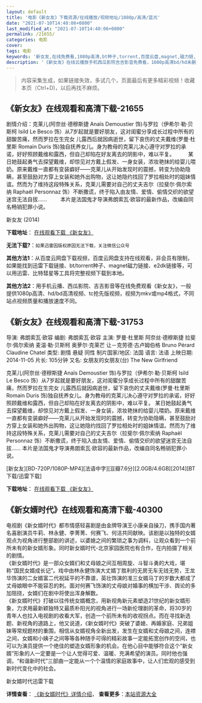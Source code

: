 ```yaml
---
layout: default
title: '电影《新女友》下载资源/在线播放/视频地址/1080p/高清/蓝光'
date: "2021-07-10T14:40:06+0800"
last_modified_at: "2021-07-10T14:40:06+0800"
permalink: /21655/
categories: 电影
cover:
tags: 电影
keywords: '新女友,在线免费看,1080p高清,bt种子,torrent,百度云盘,magnet,磁力链,迅雷下载资源'
description: '《新女友》在线云播放手机西瓜影院吉吉影音免费看，1080p高清bd/hd未删减完整版和tc抢先枪版，mkv/mp4格式，附带bt/torrent种子、magnet/磁力链、百度云盘、网盘资源迅雷下载链接'
---
```


>内容采集生成，如果链接失效，多试几个，页面最后有更多精彩视频！收藏本页（Ctrl+D)，以后再找不麻烦。


## 《新女友》在线观看和高清下载-21655

剧情介绍：克莱儿(阿奈丝·德穆斯捷 Anaïs Demoustier 饰)与罗拉（伊希尔·勒·贝斯柯 Isild Le Besco 饰）从7岁起就是要好朋友，这对闺蜜分享成长过程中所有的甜酸苦痛，然而罗拉在生完女 儿露西后就因病逝世，留下哀伤的丈夫戴维(罗曼·杜里斯 Romain Duris 饰)独自抚养女儿。身为教母的克莱儿决心遵守对罗拉的承诺，好好照顾戴维和露西，但自己却陷在好友离去的阴影中，难以平复。  　　某日她鼓起勇气去探望戴维，却惊见对方戴上假发、一身女装，浓妆艳抹的给婴儿喂奶。原来戴维一直都有变装癖好——克莱儿从开始发现时的震撼，转变为协助隐瞒，甚至鼓励对方穿上女装和她外出购物，这让她隐约找回了罗拉相处时的姐妹情谊。然而为了维持这段特殊关系，克莱儿需要对自己的丈夫吉尔（拉斐尔·佩尔索纳 Raphaël Personnaz 饰）不断撒谎，终于陷入由友情、爱情、偷情交织的欲望迷宫无法自拔…...  　　本片是法国鬼才导演弗朗索瓦·欧容的最新作品，改编自同名畅销犯罪小说。


新女友 (2014)

**下载地址**： [在线观看下载 《新女友》](https://www.btbtdy.me/btdy/dy1001.html) 


**无法下载?**：`如果迅雷因版权原因无法下载，关注微信公众号 `

**其他方法1**：从百度云网盘下载视频，百度云网盘支持在线观看，非会员有限制，如果能找到迅雷下载链接、bt/torrent种子、magnet磁力链接、e2dk链接等，可以用迅雷、比特彗星等工具将完整视频下载到本地。

**其他方法2**：用手机云播、西瓜影院、吉吉影音等在线免费观看《新女友》，一般提供1080p高清、hd/bd高清视频、tc抢先版视频，视频为mkv或mp4格式，不同站点视频质量和播放速度不同。


## 《新女友》在线观看和高清下载-31753

导演: 弗朗索瓦·欧容 编剧: 弗朗索瓦·欧容 主演: 罗曼·杜里斯 阿奈丝·德穆斯捷 拉斐尔·佩尔索纳 麦温·勒·贝斯柯 奥萝尔·克莱芒 让－克劳德·古卢姆伯格 Bruno Pérard Claudine Chatel 类型: 剧情 悬疑 同性 制片国家/地区: 法国 语言: 法语 上映日期: 2014-11-05 片长: 105分钟 又名: 女朋友的女朋友(台) The New Girlfriend

克莱儿(阿奈丝·德穆斯捷 Anaïs Demoustier 饰)与罗拉（伊希尔·勒·贝斯柯 Isild Le Besco 饰）从7岁起就是要好朋友，这对闺蜜分享成长过程中所有的甜酸苦痛，然而罗拉在生完女 儿露西后就因病逝世，留下哀伤的丈夫戴维(罗曼·杜里斯 Romain Duris 饰)独自抚养女儿。身为教母的克莱儿决心遵守对罗拉的承诺，好好照顾戴维和露西，但自己却陷在好友离去的阴影中，难以平复。 某日她鼓起勇气去探望戴维，却惊见对方戴上假发、一身女装，浓妆艳抹的给婴儿喂奶。原来戴维一直都有变装癖好——克莱儿从开始发现时的震撼，转变为协助隐瞒，甚至鼓励对方穿上女装和她外出购物，这让她隐约找回了罗拉相处时的姐妹情谊。然而为了维持这段特殊关系，克莱儿需要对自己的丈夫吉尔（拉斐尔·佩尔索纳 Raphaël Personnaz 饰）不断撒谎，终于陷入由友情、爱情、偷情交织的欲望迷宫无法自拔…… 本片是法国鬼才导演弗朗索瓦·欧容的最新作品，改编自同名畅销犯罪小说。


[新女友][BD-720P/1080P-MP4][法语中字][豆瓣7.6分][2.0GB/4.6GB][2014][BT下载/迅雷下载]

**下载地址**： [在线观看下载 《新女友》](https://www.btdx8.com/torrent/une_nouvelle_amie_2014.html) 


## 《新女婿时代》在线观看和高清下载-40300

电视剧《新女婿时代》都市情感轻喜剧是由金牌导演王小康亲自操刀，携手国内著名喜剧演员牛莉、林永健、李菁菁、何赛飞、何洁共同献映。该剧是以独特的女婿观点为视角进行整部剧的讲述，以婆媳之间的繁琐之事为调料，让观众看到一个前所未有的新女婿形象。同时新女婿时代-北京家园医院也有合作，在内拍摄了相关的剧情。<br />《新女婿时代》是一部众女婿们和丈母娘之间互相周旋、斗智斗勇的大戏，堪称&ldquo;国民女婿成长记&rdquo;。戏中由林永健饰演大丈婿丁胜利的无房无车无钱无势，王龙华饰演的二女婿富二代祝延平的不靠谱，英壮饰演的准三女婿马丁的岁数大都成了丈母娘眼中不能容忍的刺。面对何赛飞饰演的丈母娘对婚事的横加干涉、舆论的多加阻挠，女婿们在剧中将使出浑身解数。<br />《新女婿时代》打破以往传统女婿概念，用新视角新元素塑造21世纪的新女婿形象，力求用最新颖独特又最质朴阳光的视角进行一场新伦理剧的革命，将30岁的青年人也拉入电视剧的收看大军，创造一个前所未有的收视拐点。而在寻找新选题、新视角的道路上，他又说道，《新女婿时代》突破了婆媳、再婚家庭、兄弟姐妹等常规题材的重围，相信从女婿视角全新出发，发生在女婿和丈母娘之间，连襟之间，女婿和小姨子之间等等各种随手可得的精彩故事一定能拓宽创作的空间，也可以为演员提供一个绝佳的塑造女婿形象的机会。在他心目中能够符合这个“新女婿&rdquo;形象的人一定要是一个让人觉得可爱、温暖、充满希望的演员。同时他也强调，“和谐新时代&rdquo;三部曲一定能从一个个温情的家庭故事中，让人们宏观的感受到新时代变化中的社会。


新女婿时代迅雷下载

**详情查看**： [《新女婿时代》详情介绍](/movie/40300/)， **查看更多**：[本站资源大全](/movie/t/all/)

